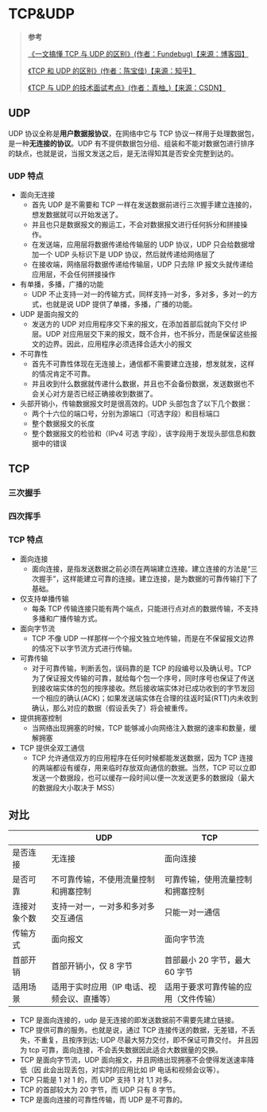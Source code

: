 <!--
 * @Author: yaohebin
 * @Date: 2021-02-01 17:38:41
 * @LastEditTime: 2022-06-16 08:48:18
 * @LastEditors: yaohebin
 * @Description: TCP&UDP
-->
# TCP&UDP

> **参考**
>
> [《一文搞懂 TCP 与 UDP 的区别》(作者：Fundebug)【来源：博客园】](https://www.cnblogs.com/fundebug/p/differences-of-tcp-and-udp.html)
>
> [《TCP 和 UDP 的区别》(作者：陈宝佳)【来源：知乎】](https://zhuanlan.zhihu.com/p/24860273)
>
> [《TCP 与 UDP 的技术面试考点》(作者：青柚\_)【来源：CSDN】](https://blog.csdn.net/qq_38950316/article/details/81122894)

## UDP

UDP 协议全称是**用户数据报协议**，在网络中它与 TCP 协议一样用于处理数据包，是一种**无连接的协议**。UDP 有不提供数据包分组、组装和不能对数据包进行排序的缺点，也就是说，当报文发送之后，是无法得知其是否安全完整到达的。

### UDP 特点

- 面向无连接
  - 首先 UDP 是不需要和 TCP 一样在发送数据前进行三次握手建立连接的，想发数据就可以开始发送了。
  - 并且也只是数据报文的搬运工，不会对数据报文进行任何拆分和拼接操作。
  - 在发送端，应用层将数据传递给传输层的 UDP 协议，UDP 只会给数据增加一个 UDP 头标识下是 UDP 协议，然后就传递给网络层了
  - 在接收端，网络层将数据传递给传输层，UDP 只去除 IP 报文头就传递给应用层，不会任何拼接操作
- 有单播，多播，广播的功能
  - UDP 不止支持一对一的传输方式，同样支持一对多，多对多，多对一的方式，也就是说 UDP 提供了单播，多播，广播的功能。
- UDP 是面向报文的
  - 发送方的 UDP 对应用程序交下来的报文，在添加首部后就向下交付 IP 层。UDP 对应用层交下来的报文，既不合并，也不拆分，而是保留这些报文的边界。因此，应用程序必须选择合适大小的报文
- 不可靠性
  - 首先不可靠性体现在无连接上，通信都不需要建立连接，想发就发，这样的情况肯定不可靠。
  - 并且收到什么数据就传递什么数据，并且也不会备份数据，发送数据也不会关心对方是否已经正确接收到数据了。
- 头部开销小，传输数据报文时是很高效的。UDP 头部包含了以下几个数据：
  - 两个十六位的端口号，分别为源端口（可选字段）和目标端口
  - 整个数据报文的长度
  - 整个数据报文的检验和（IPv4 可选 字段），该字段用于发现头部信息和数据中的错误

## TCP

### 三次握手

### 四次挥手

### TCP 特点

- 面向连接
  - 面向连接，是指发送数据之前必须在两端建立连接。建立连接的方法是“三次握手”，这样能建立可靠的连接。建立连接，是为数据的可靠传输打下了基础。
- 仅支持单播传输
  - 每条 TCP 传输连接只能有两个端点，只能进行点对点的数据传输，不支持多播和广播传输方式。
- 面向字节流
  - TCP 不像 UDP 一样那样一个个报文独立地传输，而是在不保留报文边界的情况下以字节流方式进行传输。
- 可靠传输
  - 对于可靠传输，判断丢包，误码靠的是 TCP 的段编号以及确认号。TCP 为了保证报文传输的可靠，就给每个包一个序号，同时序号也保证了传送到接收端实体的包的按序接收。然后接收端实体对已成功收到的字节发回一个相应的确认(ACK)；如果发送端实体在合理的往返时延(RTT)内未收到确认，那么对应的数据（假设丢失了）将会被重传。
- 提供拥塞控制
  - 当网络出现拥塞的时候，TCP 能够减小向网络注入数据的速率和数量，缓解拥塞
- TCP 提供全双工通信
  - TCP 允许通信双方的应用程序在任何时候都能发送数据，因为 TCP 连接的两端都设有缓存，用来临时存放双向通信的数据。当然，TCP 可以立即发送一个数据段，也可以缓存一段时间以便一次发送更多的数据段（最大的数据段大小取决于 MSS）

## 对比

|              | UDP                                         | TCP                                  |
| ------------ | ------------------------------------------- | ------------------------------------ |
| 是否连接     | 无连接                                      | 面向连接                             |
| 是否可靠     | 不可靠传输，不使用流量控制和拥塞控制        | 可靠传输，使用流量控制和拥塞控制     |
| 连接对象个数 | 支持一对一，一对多和多对多交互通信          | 只能一对一通信                       |
| 传输方式     | 面向报文                                    | 面向字节流                           |
| 首部开销     | 首部开销小，仅 8 字节                       | 首部最小 20 字节，最大 60 字节       |
| 适用场景     | 适用于实时应用（IP 电话、视频会议、直播等） | 适用于要求可靠传输的应用（文件传输） |

- TCP 是面向连接的，udp 是无连接的即发送数据前不需要先建立链接。
- TCP 提供可靠的服务。也就是说，通过 TCP 连接传送的数据，无差错，不丢失，不重复，且按序到达; UDP 尽最大努力交付，即不保证可靠交付。 并且因为 tcp 可靠，面向连接，不会丢失数据因此适合大数据量的交换。
- TCP 是面向字节流，UDP 面向报文，并且网络出现拥塞不会使得发送速率降低（因 此会出现丢包，对实时的应用比如 IP 电话和视频会议等）。
- TCP 只能是 1 对 1 的，而 UDP 支持 1 对 1,1 对多。
- TCP 的首部较大为 20 字节，而 UDP 只有 8 字节。
- TCP 是面向连接的可靠性传输，而 UDP 是不可靠的。
